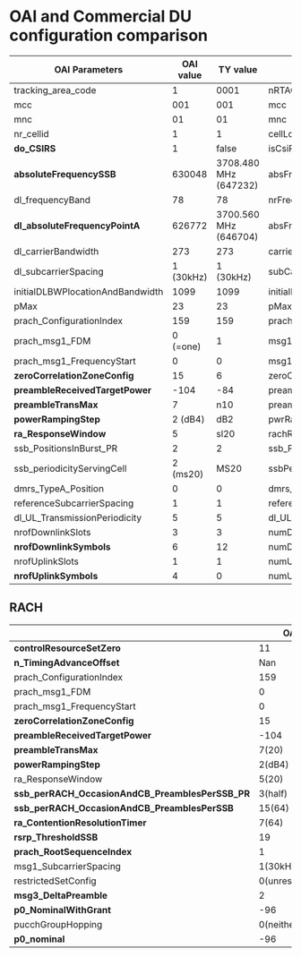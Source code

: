 
# OAI and Commercial DU configuration comparison



| OAI Parameters                   | OAI value | TY value              | TY Parameters                    |
| -------------------------------- | --------- | --------------------- | -------------------------------- |
| tracking\_area\_code             | 1         | 0001                  | nRTAC                            |
| mcc                              | 001       | 001                   | mcc                              |
| mnc                              | 01        | 01                    | mnc                              |
| nr_cellid                        | 1         | 1                     | cellLocalId                      |
| **do_CSIRS**                       | 1         | false                 | isCsiRsEnable                    |
| **absoluteFrequencySSB**             | 630048    | 3708.480 MHz (647232) | absFreqSsb                       |
| dl_frequencyBand                 | 78        | 78                    | nrFreqBand                       |
| **dl_absoluteFrequencyPointA**       | 626772    | 3700.560 MHz (646704) | absFreqPointA                    |
| dl_carrierBandwidth              | 273       | 273                   | carrierBw                        |
| dl_subcarrierSpacing             | 1 (30kHz) | 1 (30kHz)             | subCarrierSpacing                |
| initialDLBWPlocationAndBandwidth | 1099      | 1099                  | initialDLBWPlocationAndBandwidth |
| pMax                             | 23        | 23                    | pMax                             |
| prach_ConfigurationIndex         | 159       | 159                   | prachCfgIdx                      |
| prach\_msg1\_FDM                 | 0 (=one)  | 1                     | msg1Fdm                          |
| prach\_msg1\_FrequencyStart      | 0         | 0                     | msg1FreqStart                    |
| **zeroCorrelationZoneConfig**        | 15        | 6                     | zeroCorrelationZoneCfg           |
| **preambleReceivedTargetPower**      | -104      | -84                   | preambleRcvdTgtPwr               |
| **preambleTransMax**                 | 7         | n10                   | preambleTransMax                 |
| **powerRampingStep**                 | 2 (dB4)   | dB2                   | pwrRampingStep                   |
| **ra_ResponseWindow**                | 5         | sl20                  | rachRspWindow                    |
| ssb\_PositionsInBurst\_PR        | 2         | 2                     | ssb\_PositionsInBurst\_PR        |
| ssb_periodicityServingCell       | 2 (ms20)  | MS20                  | ssbPeriodicity                   |
| dmrs\_TypeA\_Position            | 0         | 0                     | dmrs\_TypeA\_Position            |
| referenceSubcarrierSpacing       | 1         | 1                     | referenceSubcarrierSpacing       |
| dl\_UL\_TransmissionPeriodicity  | 5         | 5                     | dl\_UL\_TransmissionPeriodicity  |
| nrofDownlinkSlots                | 3         | 3                     | numDlSlot                        |
| **nrofDownlinkSymbols**              | 6         | 12                    | numDlSymbol                      |
| nrofUplinkSlots                  | 1         | 1                     | numUlSlot                        |
| **nrofUplinkSymbols**                | 4         | 0                     | numUlSymbol                      |


## RACH 
|                                       | OAI             | TY              |
| ------------------------------------------------ | --------------- | --------------- |
| **controlResourceSetZero**                       | 11              | 10              |
| **n_TimingAdvanceOffset**                        | Nan             | 1(25600)        |
| prach_ConfigurationIndex                         | 159             | 159             |
| prach_msg1_FDM                                   | 0               | 0               |
| prach_msg1_FrequencyStart                        | 0               | 0               |
| **zeroCorrelationZoneConfig**                    | 15              | 6               |
| **preambleReceivedTargetPower**                  | -104            | -84             |
| **preambleTransMax**                             | 7(20)           | 6(10)           |
| **powerRampingStep**                             | 2(dB4)          | 1(dB2)          |
| ra_ResponseWindow                                | 5(20)           | 5(20)           |
| **ssb_perRACH_OccasionAndCB_PreamblesPerSSB_PR** | 3(half)         | 4(one)          |
| **ssb_perRACH_OccasionAndCB_PreamblesPerSSB**    | 15(64)          | 1(8)            |
| **ra_ContentionResolutionTimer**                 | 7(64)           | 4(40)           |
| **rsrp_ThresholdSSB**                            | 19              | 31              |
| **prach_RootSequenceIndex**                      | 1               | 0               |
| msg1_SubcarrierSpacing                           | 1(30kHz)        | 1(30kHz)        |
| restrictedSetConfig                              | 0(unrestricted) | 0(unrestricted) |
| **msg3_DeltaPreamble**                           | 2               | 0               |
| **p0_NominalWithGrant**                          | -96             | -80             |
| pucchGroupHopping                                | 0(neither)      | 0(neither)      |
| **p0_nominal**                                   | -96             | -82             |